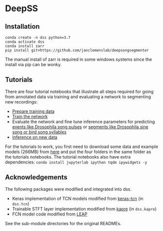# DeepSS

## Installation

```shell
conda create -n dss python=3.7
conda activate dss
conda install zarr
pip install git+https://github.com/janclemenslab/deepsongsegmenter
```
The manual install of zarr is required in some windows systems since the install via pip can be wonky.


## Tutorials
There are four tutorial notebooks that illustrate all steps required for going from annotated data via training and evaluating a network to segmenting new recordings:

- [Prepare training data](tutorials/1_prepare_data.ipynb)
- [Train the network](tutorials/2_training.ipynb)
- Evaluate the network and fine tune inference parameters for predicting [events like Drosophila song pulses](tutorials/3a_evaluate_events.ipynb) or [segments like Drosophila sine song or bird song syllables](tutorials/3b_evaluate_segments.ipynb)
- [Inference on new data](tutorials/4_inference.ipynb)

For the tutorials to work, you first need to download some data and example models (266MB) from [here](https://www.dropbox.com/sh/wnj3389k8ei8i1c/AACy7apWxW87IS_fBjI8-7WDa?dl=0) and put the four folders in the same folder as the tutorials notebooks. The tutorial notebooks also have extra dependencies:
`conda install jupyterlab ipython tqdm ipywidgets -y`


## Acknowledgements
The following packages were modified and integrated into dss.
- Keras implementation of TCN models modified from [keras-tcn](https://github.com/philipperemy/keras-tcn) (in `dss.tcn`)
- Trainable STFT layer implementation modified from [kapre](https://github.com/keunwoochoi/kapre) (in `dss.kapre`)
- FCN model code modified from [LEAP](https://github.com/talmo/leap)

See the sub-module directories for the original READMEs.
